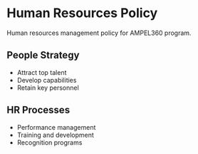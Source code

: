 # Human Resources Policy

Human resources management policy for AMPEL360 program.

## People Strategy
- Attract top talent
- Develop capabilities
- Retain key personnel

## HR Processes
- Performance management
- Training and development
- Recognition programs